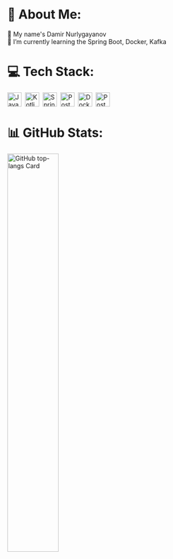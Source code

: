 # 💫 About Me:
🤝 My name's Damir Nurlygayanov<br>🌱 I’m currently learning the Spring Boot, Docker, Kafka<br>

# 💻 Tech Stack:
<div style="display: flex; flex-wrap: wrap; gap: 4px; justify-content: left;"><img src="https://img.shields.io/badge/Java-007396?logo=java&logoColor=white" height="32" alt="Java" style="margin-right: 4px"> <img src="https://img.shields.io/badge/Kotlin-7F52FF?logo=kotlin&logoColor=white" height="32" alt="Kotlin" style="margin-right: 4px"> <img src="https://img.shields.io/badge/Spring-6DB33F?logo=spring&logoColor=white" height="32" alt="Spring" style="margin-right: 4px"> <img src="https://img.shields.io/badge/PostgreSQL-316192?logo=postgresql&logoColor=white" height="32" alt="PostgreSQL" style="margin-right: 4px"> <img src="https://img.shields.io/badge/Docker-2496ED?logo=docker&logoColor=white" height="32" alt="Docker" style="margin-right: 4px"> <img src="https://img.shields.io/badge/Postman-FF6C37?logo=postman&logoColor=white" height="32" alt="Postman" style="margin-right: 4px"></div>

# 📊 GitHub Stats:
<p align="left">
  <img width="48%" src="https://github-readme-stats.vercel.app/api/top-langs?username=sushilmagare10&theme=default&hide_title=false&layout=compact&langs_count=6&hide_progress=false&card_width=400" alt="GitHub top-langs Card" />
</p>
